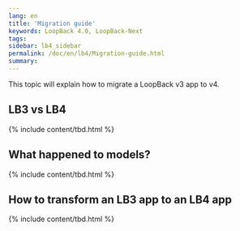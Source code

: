 ```yaml
---
lang: en
title: 'Migration guide'
keywords: LoopBack 4.0, LoopBack-Next
tags:
sidebar: lb4_sidebar
permalink: /doc/en/lb4/Migration-guide.html
summary:
---
```


This topic will explain how to migrate a LoopBack v3 app to v4.

## LB3 vs LB4

{% include content/tbd.html %}

## What happened to models?

{% include content/tbd.html %}

## How to transform an LB3 app to an LB4 app

{% include content/tbd.html %}
